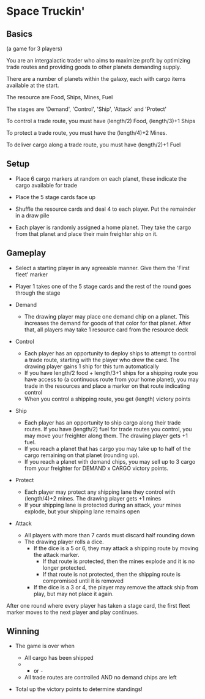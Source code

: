 # Space Truckin' #

## Basics ##

(a game for 3 players)

You are an intergalactic trader who aims to maximize profit by optimizing trade routes and providing goods to other planets demanding supply.

There are a number of planets within the galaxy, each with cargo items available at the start.

The resource are Food, Ships, Mines, Fuel 

The stages are 'Demand', 'Control', 'Ship', 'Attack' and 'Protect'

To control a trade route, you must have (length/2) Food, (length/3)+1 Ships 

To protect a trade route, you must have the (length/4)+2 Mines.

To deliver cargo along a trade route, you must have (length/2)+1 Fuel 

## Setup ##

   * Place 6 cargo markers at random on each planet, these indicate the cargo available for trade

   * Place the 5 stage cards face up
   * Shuffle the resource cards and deal 4 to each player.  Put the remainder in a draw pile
   * Each player is randomly assigned a home planet.  They take the cargo from that planet and place their main freighter ship on it.

## Gameplay ##


   * Select a starting player in any agreeable manner.  Give them the 'First fleet' marker
   * Player 1 takes one of the 5 stage cards and the rest of the round goes through the stage

   * Demand
      * The drawing player may place one demand chip on a planet.  This increases the demand for goods of that color for that planet.  After that, all players may take 1 resource card from the resource deck
   * Control
      * Each player has an opportunity to deploy ships to attempt to control a trade route, starting with the player who drew the card.  The drawing player gains 1 ship for this turn automatically
      * If you have length/2 food + length/3+1 ships for a shipping route you have access to (a continuous route from your home planet), you may trade in the resources and place a marker on that route indicating control
      * When you control a shipping route, you get (length) victory points 
   * Ship
      * Each player has an opportunity to ship cargo along their trade routes.  If you have (length/2) fuel for trade routes you control, you may move your freighter along them.    The drawing player gets +1 fuel.
      * If you reach a planet that has cargo you may take up to half of the cargo remaining on that planet (rounding up).
      * If you reach a planet with demand chips, you may sell up to 3 cargo from your freighter for DEMAND x CARGO victory points.
   * Protect
      * Each player may protect any shipping lane they control with (length/4)+2 mines.  The drawing player gets +1 mines
      * If your shipping lane is protected during an attack, your mines explode, but your shipping lane remains open
   * Attack
      * All players with more than 7 cards must discard half rounding down
      * The drawing player rolls a dice. 
         * If the dice is a 5 or 6, they may attack a shipping route by moving the attack marker.  
            * If that route is protected, then the mines explode and it is no longer protected.
            * If that route is not protected, then the shipping route is compromised until it is removed
         * If the dice is a 3 or 4, the player may remove the attack ship from play, but may not place it again.

After one round where every player has taken a stage card, the first fleet marker moves to the next player and play continues.

## Winning ##


   * The game is over when 
      * All cargo has been shipped
      *  - or -
      * All trade routes are controlled AND no demand chips are left

   * Total up the victory points to determine standings!
